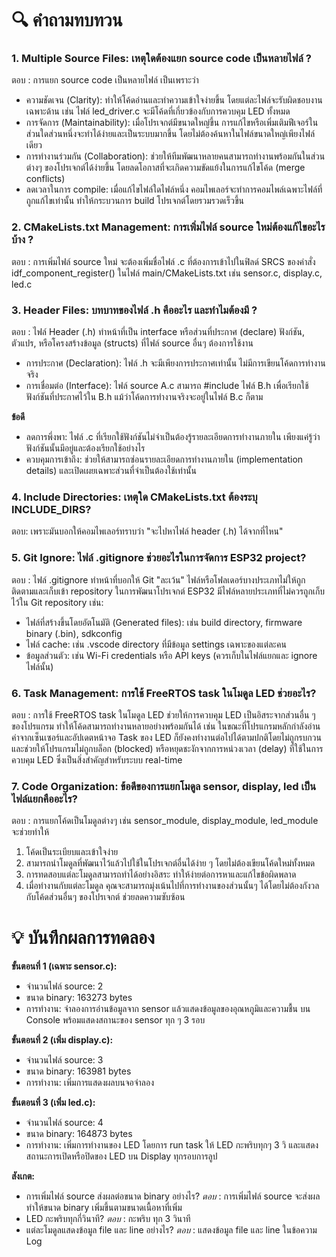 # 🔍 คำถามทบทวน

### 1. **Multiple Source Files**: เหตุใดต้องแยก source code เป็นหลายไฟล์ ?
   
 ตอบ : การแยก source code เป็นหลายไฟล์ เป็นเพราะว่า   
   * ความชัดเจน (Clarity): ทำให้โค้ดอ่านและทำความเข้าใจง่ายขึ้น โดยแต่ละไฟล์จะรับผิดชอบงานเฉพาะด้าน เช่น ไฟล์ led_driver.c จะมีโค้ดที่เกี่ยวข้องกับการควบคุม LED ทั้งหมด
   * การจัดการ (Maintainability): เมื่อโปรเจกต์มีขนาดใหญ่ขึ้น การแก้ไขหรือเพิ่มเติมฟีเจอร์ในส่วนใดส่วนหนึ่งจะทำได้ง่ายและเป็นระบบมากขึ้น โดยไม่ต้องค้นหาในไฟล์ขนาดใหญ่เพียงไฟล์เดียว
   * การทำงานร่วมกัน (Collaboration): ช่วยให้ทีมพัฒนาหลายคนสามารถทำงานพร้อมกันในส่วนต่างๆ ของโปรเจกต์ได้ง่ายขึ้น โดยลดโอกาสที่จะเกิดความขัดแย้งในการแก้ไขโค้ด (merge conflicts)
   * ลดเวลาในการ compile: เมื่อแก้ไขไฟล์ใดไฟล์หนึ่ง คอมไพเลอร์จะทำการคอมไพล์เฉพาะไฟล์ที่ถูกแก้ไขเท่านั้น ทำให้กระบวนการ build โปรเจกต์โดยรวมรวดเร็วขึ้น

### 2. **CMakeLists.txt Management**: การเพิ่มไฟล์ source ใหม่ต้องแก้ไขอะไรบ้าง ?

   ตอบ : การเพิ่มไฟล์ source ใหม่ จะต้องเพิ่มชื่อไฟล์ .c ที่ต้องการเข้าไปในฟิลด์ SRCS ของคำสั่ง idf_component_register() ในไฟล์ main/CMakeLists.txt เช่น sensor.c, display.c, led.c
   
### 3. **Header Files**: บทบาทของไฟล์ .h คืออะไร และทำไมต้องมี ?

   ตอบ : ไฟล์ Header (.h) ทำหน้าที่เป็น interface หรือส่วนที่ประกาศ (declare) ฟังก์ชัน, ตัวแปร, หรือโครงสร้างข้อมูล (structs) ที่ไฟล์ source อื่นๆ ต้องการใช้งาน
   * การประกาศ (Declaration): ไฟล์ .h จะมีเพียงการประกาศเท่านั้น ไม่มีการเขียนโค้ดการทำงานจริง
   * การเชื่อมต่อ (Interface): ไฟล์ source A.c สามารถ #include ไฟล์ B.h เพื่อเรียกใช้ฟังก์ชันที่ประกาศไว้ใน B.h แม้ว่าโค้ดการทำงานจริงจะอยู่ในไฟล์ B.c ก็ตาม

   **ข้อดี**
   * ลดการพึ่งพา: ไฟล์ .c ที่เรียกใช้ฟังก์ชันไม่จำเป็นต้องรู้รายละเอียดการทำงานภายใน เพียงแค่รู้ว่าฟังก์ชันนั้นมีอยู่และต้องเรียกใช้อย่างไร
   * ควบคุมการเข้าถึง: ช่วยให้สามารถซ่อนรายละเอียดการทำงานภายใน (implementation details) และเปิดเผยเฉพาะส่วนที่จำเป็นต้องใช้เท่านั้น

### 4. **Include Directories**: เหตุใด CMakeLists.txt ต้องระบุ INCLUDE_DIRS?
   ตอบ: เพราะมันบอกให้คอมไพเลอร์ทราบว่า "จะไปหาไฟล์ header (.h) ได้จากที่ไหน"


### 5. **Git Ignore**: ไฟล์ .gitignore ช่วยอะไรในการจัดการ ESP32 project?
   ตอบ : ไฟล์ .gitignore ทำหน้าที่บอกให้ Git "ละเว้น" ไฟล์หรือโฟลเดอร์บางประเภทไม่ให้ถูกติดตามและเก็บเข้า repository
ในการพัฒนาโปรเจกต์ ESP32 มีไฟล์หลายประเภทที่ไม่ควรถูกเก็บไว้ใน Git repository เช่น:
   * ไฟล์ที่สร้างขึ้นโดยอัตโนมัติ (Generated files): เช่น build directory, firmware binary (.bin), sdkconfig
   * ไฟล์ cache: เช่น .vscode directory ที่มีข้อมูล settings เฉพาะของแต่ละคน
   * ข้อมูลส่วนตัว: เช่น Wi-Fi credentials หรือ API keys (ควรเก็บในไฟล์แยกและ ignore ไฟล์นั้น)

### 6. **Task Management**: การใช้ FreeRTOS task ในโมดูล LED ช่วยอะไร?
   ตอบ : การใช้ FreeRTOS task ในโมดูล LED ช่วยให้การควบคุม LED เป็นอิสระจากส่วนอื่น ๆ ของโปรแกรม 
ทำให้โค้ดสามารถทำงานหลายอย่างพร้อมกันได้ เช่น ในขณะที่โปรแกรมหลักกำลังอ่านค่าจากเซ็นเซอร์และอัปเดตหน้าจอ Task ของ LED ก็ยังคงทำงานต่อไปได้ตามปกติโดยไม่ถูกรบกวน และช่วยให้โปรแกรมไม่ถูกบล็อก (blocked) หรือหยุดชะงักจากการหน่วงเวลา (delay) ที่ใช้ในการควบคุม LED ซึ่งเป็นสิ่งสำคัญสำหรับระบบ real-time

### 7. **Code Organization**: ข้อดีของการแยกโมดูล sensor, display, led เป็นไฟล์แยกคืออะไร?
   ตอบ : การแยกโค้ดเป็นโมดูลต่างๆ เช่น sensor_module, display_module, led_module จะช่วยทำให้
   1. โค้ดเป็นระเบียบและเข้าใจง่าย
   2. สามารถนำโมดูลที่พัฒนาไว้แล้วไปใช้ในโปรเจกต์อื่นได้ง่าย ๆ โดยไม่ต้องเขียนโค้ดใหม่ทั้งหมด
   3. การทดสอบแต่ละโมดูลสามารถทำได้อย่างอิสระ ทำให้ง่ายต่อการหาและแก้ไขข้อผิดพลาด
   4. เมื่อทำงานกับแต่ละโมดูล คุณจะสามารถมุ่งเน้นไปที่การทำงานของส่วนนั้นๆ ได้โดยไม่ต้องกังวลกับโค้ดส่วนอื่นๆ ของโปรเจกต์ ช่วยลดความซับซ้อน


# 💡 บันทึกผลการทดลอง

**ขั้นตอนที่ 1 (เฉพาะ sensor.c):**
- จำนวนไฟล์ source: 2
- ขนาด binary: 163273 bytes
- การทำงาน: จำลองการอ่านข้อมูลจาก sensor แล้วแสดงข้อมูลของอุณหภูมิและความชื้น บน Console พร้อมแสดงสถานะของ sensor ทุก ๆ 3 รอบ

**ขั้นตอนที่ 2 (เพิ่ม display.c):**
- จำนวนไฟล์ source: 3
- ขนาด binary: 163981 bytes
- การทำงาน: เพิ่มการแสดงผลบนจอจำลอง

**ขั้นตอนที่ 3 (เพิ่ม led.c):**
- จำนวนไฟล์ source: 4
- ขนาด binary: 164873 bytes
- การทำงาน: เพิ่มการทำงานของ LED โดยการ run task ให้ LED กะพริบทุกๆ 3 วิ และแสดงสถานะการเปิดหรือปิดของ LED บน Display ทุกรอบการลูป

**สังเกต:**
- การเพิ่มไฟล์ source ส่งผลต่อขนาด binary อย่างไร?
  *ตอบ* : การเพิ่มไฟล์ source จะส่งผลทำให้ขนาด binary เพิ่มขึ้นตามขนาดเนื้อหาที่เพิ่ม
- LED กะพริบทุกกี่วินาที?
  *ตอบ* : กะพริบ ทุก 3 วินาที
- แต่ละโมดูลแสดงข้อมูล file และ line อย่างไร?
  *ตอบ* : แสดงข้อมูล file และ line ในข้อความ Log 
   


